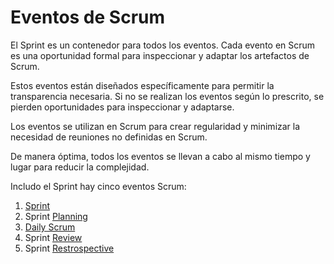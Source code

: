 # Eventos de Scrum

El <span class="evento">Sprint</span> es un contenedor para todos los eventos. <span class="highlight">Cada evento en Scrum es una oportunidad formal para inspeccionar y adaptar los artefactos</span> de Scrum.

Estos eventos están diseñados específicamente para permitir la transparencia necesaria. Si no se realizan los eventos según lo prescrito, se pierden oportunidades para inspeccionar y adaptarse.

Los eventos se utilizan en Scrum para crear regularidad y
minimizar la necesidad de reuniones no definidas en Scrum.

<span class="highlight">De manera óptima, todos los eventos se llevan a cabo al mismo tiempo y lugar para reducir la complejidad</span>.

Includo el <span class="evento">Sprint</span> hay cinco eventos Scrum:
1. <span class="evento">[Sprint](sprint)</span>
1. <span class="evento">Sprint [Planning](planning)</span>
1. <span class="evento">[Daily Scrum](daily)</span>
1. <span class="evento">Sprint [Review](review)</span>
1. <span class="evento">Sprint [Restrospective](retro)</span>